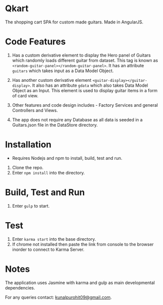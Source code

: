 # Qkart

The shopping cart SPA for custom made guitars. Made in AngularJS.

# Code Features
1. Has a custom derivative element to display the Hero panel of Guitars which randomly loads different guitar from dataset. This tag is known as `<random-guitar-panel></random-guitar-panel>`. It has an attribute `guitars` which takes input as a Data Model Object.

2. Has another custom derivative element `<guitar-display></guitar-display>`. It also has an attribute `gdata` which also takes Data Model Object as an Input. This element is used to display guitar items in a form of card view.

3. Other features and code design includes - Factory Services and general Controllers and Views. 

4. The app does not require any Database as all data is seeded in a Guitars.json file in the DataStore directory. 

# Installation

* Requires Nodejs and npm to install, build, test and run.

1. Clone the repo.
2. Enter `npm install` into the directory.

# Build, Test and Run

1. Enter `gulp` to start.

# Test

1. Enter `karma start` into the base directory.
2. If chrome not installed then paste the link from console to the browser inorder to connect to Karma Server.

# Notes
The application uses Jasmine with karma and gulp as main developmental dependencies.

For any queries contact: kunalpurohit09@gmail.com.
